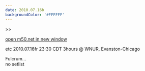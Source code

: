 ```yaml
---
date: 2010.07.16b
backgroundColor: '#FFFFFF'
---
```


\>>

[open m50.net in new window  
](http://m50.net/)  

etc 2010.07.16fr 23:30 CDT 3hours @ WNUR, Evanston-Chicago  

Fulcrum...  
no setlist